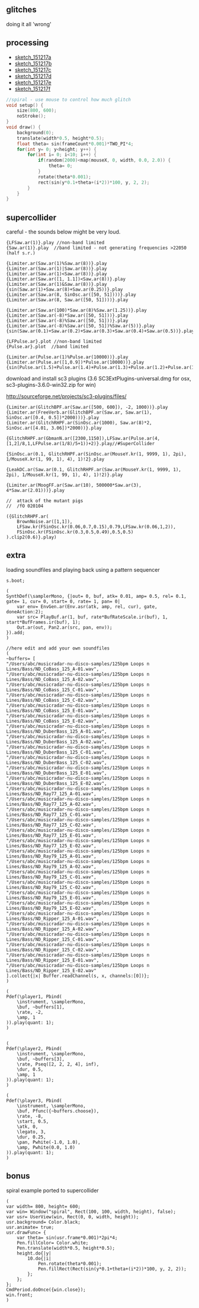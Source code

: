 glitches
--

doing it all 'wrong'

processing
--

* [sketch_151217a](https://github.com/redFrik/udk14-Clicks_and_Cuts/tree/master/udk151217/sketch_151217a/sketch_151217a.pde)
* [sketch_151217b](https://github.com/redFrik/udk14-Clicks_and_Cuts/tree/master/udk151217/sketch_151217b/sketch_151217b.pde)
* [sketch_151217c](https://github.com/redFrik/udk14-Clicks_and_Cuts/tree/master/udk151217/sketch_151217c/sketch_151217c.pde)
* [sketch_151217d](https://github.com/redFrik/udk14-Clicks_and_Cuts/tree/master/udk151217/sketch_151217d/sketch_151217d.pde)
* [sketch_151217e](https://github.com/redFrik/udk14-Clicks_and_Cuts/tree/master/udk151217/sketch_151217e/sketch_151217e.pde)
* [sketch_151217f](https://github.com/redFrik/udk14-Clicks_and_Cuts/tree/master/udk151217/sketch_151217f/sketch_151217f.pde)


```cpp
//spiral - use mouse to control how much glitch
void setup() {
    size(800, 600);
    noStroke();
}
void draw() {
    background(0);
    translate(width*0.5, height*0.5);
    float theta= sin(frameCount*0.001)*TWO_PI*4;
    for(int y= 0; y<height; y++) {
        for(int i= 0; i<10; i++) {
            if(random(2000)<map(mouseX, 0, width, 0.0, 2.0)) {
                theta= 0;
            }
            rotate(theta*0.001);
            rect(sin(y*0.1+theta+(i*2))*100, y, 2, 2);
        }
    }
}
```

supercollider
--

careful - the sounds below might be very loud.

```
{LFSaw.ar(1)}.play //non-band limited
{Saw.ar(1)}.play  //band limited - not generating frequencies >22050 (half s.r.)

{Limiter.ar(Saw.ar(1)%Saw.ar(8))}.play
{Limiter.ar(Saw.ar(1)|Saw.ar(8))}.play
{Limiter.ar(Saw.ar(1)<Saw.ar(8))}.play
{Limiter.ar(Saw.ar([1, 1.1])<Saw.ar(8))}.play
{Limiter.ar(Saw.ar(1)&Saw.ar(8))}.play
{sin(Saw.ar(1)+Saw.ar(8)+Saw.ar(0.25))}.play
{Limiter.ar(Saw.ar(8, SinOsc.ar([50, 51])))}.play
{Limiter.ar(Saw.ar(8, Saw.ar([50, 51])))}.play

{Limiter.ar(Saw.ar(100)*Saw.ar(8)%Saw.ar(1.25))}.play
{Limiter.ar(Saw.ar(-8)*Saw.ar([50, 51]))}.play
{Limiter.ar(Saw.ar(-8)%Saw.ar([50, 51]))}.play
{Limiter.ar(Saw.ar(-8)%Saw.ar([50, 51])%Saw.ar(5))}.play
{sin(Saw.ar(0.1)+Saw.ar(0.2)+Saw.ar(0.3)+Saw.ar(0.4)+Saw.ar(0.5))}.play

{LFPulse.ar}.plot //non-band limited
{Pulse.ar}.plot  //band limited

{Limiter.ar(Pulse.ar(1)%Pulse.ar(10000))}.play
{Limiter.ar(Pulse.ar([1,0.9])*Pulse.ar(10000))}.play
{sin(Pulse.ar(1.5)+Pulse.ar(1.4)+Pulse.ar(1.3)+Pulse.ar(1.2)+Pulse.ar(1.1))}.play

```


download and install sc3 plugins (3.6 SC3ExtPlugins-universal.dmg for osx, sc3-plugins-3.6.0-win32.zip for win)

http://sourceforge.net/projects/sc3-plugins/files/

```
{Limiter.ar(GlitchBPF.ar(Saw.ar([500, 600]), -2, 1000))}.play
{Limiter.ar(FreeVerb.ar(GlitchBPF.ar(Saw.ar, Saw.ar(1), SinOsc.ar([0.4, 0.5])*2000)))}.play
{Limiter.ar(GlitchRHPF.ar(SinOsc.ar(1000), Saw.ar(8)*2, SinOsc.ar([4.01, 3.06])*2000))}.play

{GlitchRHPF.ar(GbmanN.ar([2300,1150]),LFSaw.ar(Pulse.ar(4,[1,2]/8,1,LFPulse.ar(1/8)/5+1))+2)}.play//#SuperCollider

{SinOsc.ar(0.1, GlitchRHPF.ar(SinOsc.ar(MouseY.kr(1, 9999, 1), 2pi), 1/MouseX.kr(1, 99, 1), 4), 1)!2}.play

{LeakDC.ar(Saw.ar(0.1, GlitchRHPF.ar(Saw.ar(MouseY.kr(1, 9999, 1), 2pi), 1/MouseX.kr(1, 99, 1), 4), 1)!2)}.play

{Limiter.ar(MoogFF.ar(Saw.ar(10), 500000*Saw.ar(3), 4*Saw.ar(2.01)))}.play
```

```
//	attack of the mutant pigs
//	/fO 020104

({GlitchRHPF.ar(
    BrownNoise.ar([1,1]),
    LFSaw.kr(FSinOsc.kr(0.06,0.7,0.15),0.79,LFSaw.kr(0.06,1,2)),
    FSinOsc.kr(FSinOsc.kr(0.3,0.5,0.49),0.5,0.5)
).clip2(0.6)}.play)

```

extra
--

loading soundfiles and playing back using a pattern sequencer

```
s.boot;

(
SynthDef(\samplerMono, {|out= 0, buf, atk= 0.01, amp= 0.5, rel= 0.1, gate= 1, cur= 0, start= 0, rate= 1, pan= 0|
    var env= EnvGen.ar(Env.asr(atk, amp, rel, cur), gate, doneAction:2);
    var src= PlayBuf.ar(1, buf, rate*BufRateScale.ir(buf), 1, start*BufFrames.ir(buf), 1);
    Out.ar(out, Pan2.ar(src, pan, env));
}).add;
)

//here edit and add your own soundfiles
(
~buffers= [
"/Users/abc/musicradar-nu-disco-samples/125bpm Loops n Lines/Bass/ND_CoBass_125_A-01.wav",
"/Users/abc/musicradar-nu-disco-samples/125bpm Loops n Lines/Bass/ND_CoBass_125_A-02.wav",
"/Users/abc/musicradar-nu-disco-samples/125bpm Loops n Lines/Bass/ND_CoBass_125_C-01.wav",
"/Users/abc/musicradar-nu-disco-samples/125bpm Loops n Lines/Bass/ND_CoBass_125_C-02.wav",
"/Users/abc/musicradar-nu-disco-samples/125bpm Loops n Lines/Bass/ND_CoBass_125_E-01.wav",
"/Users/abc/musicradar-nu-disco-samples/125bpm Loops n Lines/Bass/ND_CoBass_125_E-02.wav",
"/Users/abc/musicradar-nu-disco-samples/125bpm Loops n Lines/Bass/ND_DuberBass_125_A-01.wav",
"/Users/abc/musicradar-nu-disco-samples/125bpm Loops n Lines/Bass/ND_DuberBass_125_A-02.wav",
"/Users/abc/musicradar-nu-disco-samples/125bpm Loops n Lines/Bass/ND_DuberBass_125_C-01.wav",
"/Users/abc/musicradar-nu-disco-samples/125bpm Loops n Lines/Bass/ND_DuberBass_125_C-02.wav",
"/Users/abc/musicradar-nu-disco-samples/125bpm Loops n Lines/Bass/ND_DuberBass_125_E-01.wav",
"/Users/abc/musicradar-nu-disco-samples/125bpm Loops n Lines/Bass/ND_DuberBass_125_E-02.wav",
"/Users/abc/musicradar-nu-disco-samples/125bpm Loops n Lines/Bass/ND_Ray77_125_A-01.wav",
"/Users/abc/musicradar-nu-disco-samples/125bpm Loops n Lines/Bass/ND_Ray77_125_A-02.wav",
"/Users/abc/musicradar-nu-disco-samples/125bpm Loops n Lines/Bass/ND_Ray77_125_C-01.wav",
"/Users/abc/musicradar-nu-disco-samples/125bpm Loops n Lines/Bass/ND_Ray77_125_C-02.wav",
"/Users/abc/musicradar-nu-disco-samples/125bpm Loops n Lines/Bass/ND_Ray77_125_E-01.wav",
"/Users/abc/musicradar-nu-disco-samples/125bpm Loops n Lines/Bass/ND_Ray77_125_E-02.wav",
"/Users/abc/musicradar-nu-disco-samples/125bpm Loops n Lines/Bass/ND_Ray79_125_A-01.wav",
"/Users/abc/musicradar-nu-disco-samples/125bpm Loops n Lines/Bass/ND_Ray79_125_A-02.wav",
"/Users/abc/musicradar-nu-disco-samples/125bpm Loops n Lines/Bass/ND_Ray79_125_C-01.wav",
"/Users/abc/musicradar-nu-disco-samples/125bpm Loops n Lines/Bass/ND_Ray79_125_C-02.wav",
"/Users/abc/musicradar-nu-disco-samples/125bpm Loops n Lines/Bass/ND_Ray79_125_E-01.wav",
"/Users/abc/musicradar-nu-disco-samples/125bpm Loops n Lines/Bass/ND_Ray79_125_E-02.wav",
"/Users/abc/musicradar-nu-disco-samples/125bpm Loops n Lines/Bass/ND_Ripper_125_A-01.wav",
"/Users/abc/musicradar-nu-disco-samples/125bpm Loops n Lines/Bass/ND_Ripper_125_A-02.wav",
"/Users/abc/musicradar-nu-disco-samples/125bpm Loops n Lines/Bass/ND_Ripper_125_C-01.wav",
"/Users/abc/musicradar-nu-disco-samples/125bpm Loops n Lines/Bass/ND_Ripper_125_C-02.wav",
"/Users/abc/musicradar-nu-disco-samples/125bpm Loops n Lines/Bass/ND_Ripper_125_E-01.wav",
"/Users/abc/musicradar-nu-disco-samples/125bpm Loops n Lines/Bass/ND_Ripper_125_E-02.wav"
].collect{|x| Buffer.readChannel(s, x, channels:[0])};
)

(
Pdef(\player1, Pbind(
    \instrument, \samplerMono,
    \buf, ~buffers[1],
    \rate, -2,
    \amp, 1
)).play(quant: 1);
)


(
Pdef(\player2, Pbind(
    \instrument, \samplerMono,
    \buf, ~buffers[3],
    \rate, Pseq([2, 2, 2, 4], inf),
    \dur, 0.5,
    \amp, 1
)).play(quant: 1);
)

(
Pdef(\player3, Pbind(
    \instrument, \samplerMono,
    \buf, Pfunc({~buffers.choose}),
    \rate, -8,
    \start, 0.5,
    \atk, 0,
    \legato, 3,
    \dur, 0.25,
    \pan, Pwhite(-1.0, 1.0),
    \amp, Pwhite(0.0, 1.0)
)).play(quant: 1);
)
```

bonus
--

spiral example ported to supercollider

```
(
var width= 800, height= 600;
var win= Window("spiral", Rect(100, 100, width, height), false);
var usr= UserView(win, Rect(0, 0, width, height));
usr.background= Color.black;
usr.animate= true;
usr.drawFunc= {
    var theta= sin(usr.frame*0.001)*2pi*4;
    Pen.fillColor= Color.white;
    Pen.translate(width*0.5, height*0.5);
    height.do{|y|
        10.do{|i|
            Pen.rotate(theta*0.001);
            Pen.fillRect(Rect(sin(y*0.1+theta+(i*2))*100, y, 2, 2));
        };
    };
};
CmdPeriod.doOnce({win.close});
win.front;
)
```
